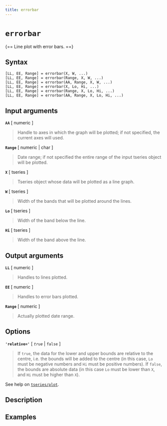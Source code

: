 ```yaml
---
title: errorbar
---
```


# `errorbar`

{== Line plot with error bars. ==}


## Syntax 

    [LL, EE, Range] = errorbar(X, W, ...)
    [LL, EE, Range] = errorbar(Range, X, W, ...)
    [LL, EE, Range] = errorbar(AA, Range, X, W, ...)
    [LL, EE, Range] = errorbar(X, Lo, Hi, ...)
    [LL, EE, Range] = errorbar(Range, X, Lo, Hi, ...)
    [LL, EE, Range] = errorbar(AA, Range, X, Lo, Hi, ...)


## Input arguments 

__`AA`__ [ numeric ]
>
> Handle to axes in which the graph will be plotted; if
> not specified, the current axes will used.
>

__`Range`__ [ numeric | char ]
>
> Date range; if not specified the entire
> range of the input tseries object will be plotted.
>

__`X`__ [ tseries ]
>
> Tseries object whose data will be plotted as a line
> graph.
>

__`W`__ [ tseries ]
>
> Width of the bands that will be plotted around the
> lines.
>

__`Lo`__ [ tseries ]
>
> Width of the band below the line.
>

__`Hi`__ [ tseries ]
>
> Width of the band above the line.
>

## Output arguments 

__`LL`__ [ numeric ] 
>
> Handles to lines plotted.
>

__`EE`__ [ numeric ]
> 
> Handles to error bars plotted.
>

__`Range`__ [ numeric ]
>
> Actually plotted date range.
>

## Options 

__`'relative='`__ [ *`true`* | `false` ]
>
> If `true`, the data for the
> lower and upper bounds are relative to the centre, i.e. the bounds will
> be added to the centre (in this case, `Lo` must be negative numbers and
> `Hi` must be positive numbers). If `false`, the bounds are absolute data
> (in this case `Lo` must be lower than `X`, and `Hi` must be higher than
> `X`).
>

See help on [`tseries/plot`](tseries/plot).


## Description 



## Examples

```matlab
```

